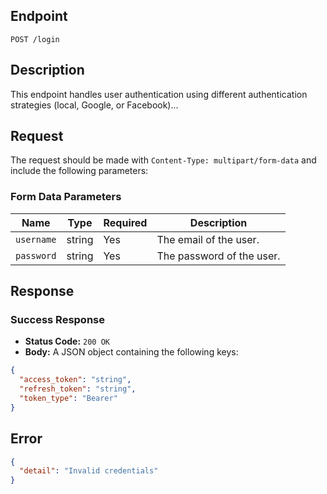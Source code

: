 ## Endpoint

`POST /login`

## Description

This endpoint handles user authentication using different authentication strategies (local, Google, or Facebook)...

## Request

The request should be made with `Content-Type: multipart/form-data` and include the following parameters:

### Form Data Parameters

| Name        | Type   | Required | Description                                                                         |
| ----------- | ------ | -------- | ----------------------------------------------------------------------------------- |
| `username`  | string | Yes      | The email of the user.                                                              |
| `password`  | string | Yes      | The password of the user.                                                           |


## Response

### Success Response

- **Status Code:** `200 OK`
- **Body:** A JSON object containing the following keys:

```json
{
  "access_token": "string",
  "refresh_token": "string",
  "token_type": "Bearer"
}
```

## Error

```json
{
  "detail": "Invalid credentials"
}
```
